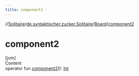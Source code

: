 ```yaml
---
title: component2 -
---
```

//[Solitaire](../../index.md)/[de.syntaktischer.zucker.Solitaire](../index.md)/[Board](index.md)/[component2](component2.md)



# component2  
[jvm]  
Content  
operator fun [component2](component2.md)(): [Int](https://kotlinlang.org/api/latest/jvm/stdlib/kotlin/-int/index.html)  



